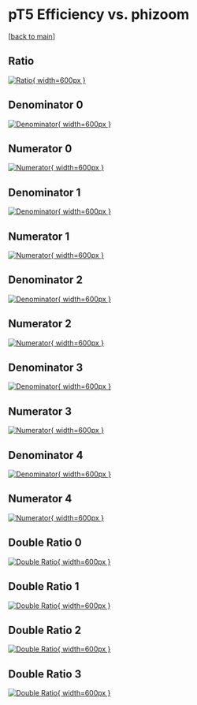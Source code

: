 # pT5 Efficiency vs. phizoom

[[back to main](./)]



## Ratio

[![Ratio](../mtv/var/pT5_vtr_321_1_eff_phizoom.png){ width=600px }](../mtv/var/pT5_vtr_321_1_eff_phizoom.pdf)

## Denominator 0

[![Denominator](../mtv/den/pT5_vtr_321_1_eff_phizoom_den0.png){ width=600px }](../mtv/den/pT5_vtr_321_1_eff_phizoom_den0.pdf)

## Numerator 0

[![Numerator](../mtv/num/pT5_vtr_321_1_eff_phizoom_num0.png){ width=600px }](../mtv/num/pT5_vtr_321_1_eff_phizoom_num0.pdf)

## Denominator 1

[![Denominator](../mtv/den/pT5_vtr_321_1_eff_phizoom_den1.png){ width=600px }](../mtv/den/pT5_vtr_321_1_eff_phizoom_den1.pdf)

## Numerator 1

[![Numerator](../mtv/num/pT5_vtr_321_1_eff_phizoom_num1.png){ width=600px }](../mtv/num/pT5_vtr_321_1_eff_phizoom_num1.pdf)

## Denominator 2

[![Denominator](../mtv/den/pT5_vtr_321_1_eff_phizoom_den2.png){ width=600px }](../mtv/den/pT5_vtr_321_1_eff_phizoom_den2.pdf)

## Numerator 2

[![Numerator](../mtv/num/pT5_vtr_321_1_eff_phizoom_num2.png){ width=600px }](../mtv/num/pT5_vtr_321_1_eff_phizoom_num2.pdf)

## Denominator 3

[![Denominator](../mtv/den/pT5_vtr_321_1_eff_phizoom_den3.png){ width=600px }](../mtv/den/pT5_vtr_321_1_eff_phizoom_den3.pdf)

## Numerator 3

[![Numerator](../mtv/num/pT5_vtr_321_1_eff_phizoom_num3.png){ width=600px }](../mtv/num/pT5_vtr_321_1_eff_phizoom_num3.pdf)

## Denominator 4

[![Denominator](../mtv/den/pT5_vtr_321_1_eff_phizoom_den4.png){ width=600px }](../mtv/den/pT5_vtr_321_1_eff_phizoom_den4.pdf)

## Numerator 4

[![Numerator](../mtv/num/pT5_vtr_321_1_eff_phizoom_num4.png){ width=600px }](../mtv/num/pT5_vtr_321_1_eff_phizoom_num4.pdf)

## Double Ratio 0

[![Double Ratio](../mtv/ratio/pT5_vtr_321_1_eff_phizoom_ratio0.png){ width=600px }](../mtv/ratio/pT5_vtr_321_1_eff_phizoom_ratio0.pdf)

## Double Ratio 1

[![Double Ratio](../mtv/ratio/pT5_vtr_321_1_eff_phizoom_ratio1.png){ width=600px }](../mtv/ratio/pT5_vtr_321_1_eff_phizoom_ratio1.pdf)

## Double Ratio 2

[![Double Ratio](../mtv/ratio/pT5_vtr_321_1_eff_phizoom_ratio2.png){ width=600px }](../mtv/ratio/pT5_vtr_321_1_eff_phizoom_ratio2.pdf)

## Double Ratio 3

[![Double Ratio](../mtv/ratio/pT5_vtr_321_1_eff_phizoom_ratio3.png){ width=600px }](../mtv/ratio/pT5_vtr_321_1_eff_phizoom_ratio3.pdf)

